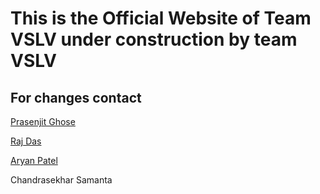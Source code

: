 <h1><strong>This is the Official Website of Team VSLV under construction by team VSLV</strong></h1>
<h2><strong>For changes contact</strong></h2>
<p><a href=https://github.com/prasenjitghose36>Prasenjit Ghose</a></p>
<p><a href=https://github.com/rajdas2001>Raj Das</a></p>
<p><a href=https://github.com/patelaryan7751>Aryan Patel</a></p>
<p><a herf=https://github.com/chandrasekhar2039>Chandrasekhar Samanta </a></p>
